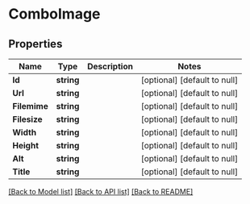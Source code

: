 # ComboImage

## Properties
Name | Type | Description | Notes
------------ | ------------- | ------------- | -------------
**Id** | **string** |  | [optional] [default to null]
**Url** | **string** |  | [optional] [default to null]
**Filemime** | **string** |  | [optional] [default to null]
**Filesize** | **string** |  | [optional] [default to null]
**Width** | **string** |  | [optional] [default to null]
**Height** | **string** |  | [optional] [default to null]
**Alt** | **string** |  | [optional] [default to null]
**Title** | **string** |  | [optional] [default to null]

[[Back to Model list]](../README.md#documentation-for-models) [[Back to API list]](../README.md#documentation-for-api-endpoints) [[Back to README]](../README.md)

